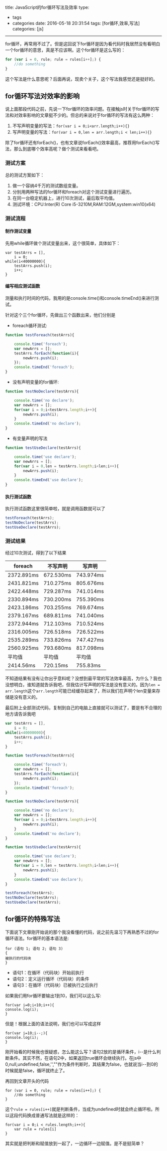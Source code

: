 ﻿title: JavaScript的for循环写法及效率
type:
  - tags
  - categories
date: 2016-05-18 20:31:54
tags: [for循环,效率,写法]
categories: [js]
---
for循环，再常用不过了。但是这回说下for循环是因为看代码时我居然没有看明白一个for循环的意思，真是不应该啊。这个for循环是这么写的：
```javascript
for (var i = 0, rule; rule = rules[i++];) {
    //do something
}
```
这个写法是什么意思呢？后面再说，现卖个关子，这个写法我感觉还是挺好的。

## for循环写法对效率的影响
说上面那段代码之前，先说一下for循环的效率问题。在接触js时关于for循环的写法和对效率影响的文章挺不少的。但总的来说对于for循环的写法有这么两种：

1. 不写声明变量的写法：`for(var i = 0;i<arr.length;i++){}`
2. 写声明变量的写法：`for(var i = 0,len = arr.length;i < len;i++){}`

除了for循环还有forEach()，也有文章说forEach()效率最高，推荐用forEach()写法，那么到底哪个效率高呢？做个测试来看看吧。

### 测试方案
总的测试方案如下：

1. 做一个容纳4千万的测试数组变量。
2. 分别用两种写法的for循环和foreach对这个测试变量进行遍历。
3. 在同一台稳定机器上，进行10次测试，最后取平均值。
4. 测试环境：CPU:Inter(R) Core i5-3210M,RAM:12GM,system:win10(x64)

### 测试流程

#### 制作测试变量
先用while循环做个测试变量出来，这个很简单，具体如下：
```
var testArrs = [],
	i = 0;
while(i<40000000){
	testArrs.push(i);
	i++;
}
```
#### 编写相应测试函数
测量和执行时间的代码，我用的是console.time()和console.timeEnd()来进行测试。

针对这个三个for循环，先做出三个函数出来，他们分别是

- foreach循环测试:
```javascript
function testForeach(testArrs){

	console.time('foreach');
	var newArrs = [];
	testArrs.forEach(function(i){
		newArrs.push(i);
	});
	console.timeEnd('foreach');
}
```

- 没有声明变量的for循环:
```javascript
function testNoDeclare(testArrs){

	console.time('no declare');
	var newArrs = [];
	for(var i = 0;i<testArrs.length;i++){
		newArrs.push(i);
	}
	console.timeEnd('no declare');
}
```

- 有变量声明的写法
```javascript
function testUseDeclare(testArrs){

	console.time('use declare');
	var newArrs = [];
	for(var i = 0,len = testArrs.length;i<len;i++){
		newArrs.push(i);
	}
	console.timeEnd('use declare');
}
```
#### 执行测试函数
执行测试函数这里很简单啦，就是调用函数就可以了
```javascript
testForeach(testArrs);
testNoDeclare(testArrs);
testUseDeclare(testArrs);
```
### 测试结果
经过10次测试，得到了以下结果

foreach|不写声明|写声明
-------|--------|------
2372.891ms|672.530ms|743.974ms
2431.821ms|710.275ms|805.676ms
2422.448ms|729.287ms|741.014ms
2330.894ms|730.200ms|755.390ms
2423.186ms|703.255ms|769.674ms
2379.167ms|689.811ms|741.040ms
2372.944ms|712.103ms|710.524ms
2316.005ms|726.518ms|726.522ms
2535.289ms|733.826ms|747.427ms
2560.925ms|793.680ms|817.098ms
平均值|平均值|平均值
2414.56ms|720.15ms|755.83ms

不知道结果有没有让你出乎意料呢？没想到最平常的写法效率最高，为什么？我也没想明白，谁知道就告诉我吧，但我估计写声明的写法是没有意义的。因为`len = arr.length`这个`arr.length`可能已经缓存起来了，所以我们在声明个len变量来存储是没有意义的。

最后附上全部测试代码，复制到自己的电脑上直接就可以测试了，要是有不合理的地方请告诉我吧
```javascript
var testArrs = [],
	i = 0;
while(i<40000000){
	testArrs.push(i);
	i++;
}

function testForeach(testArrs){

	console.time('foreach');
	var newArrs = [];
	testArrs.forEach(function(i){
		newArrs.push(i);
	});
	console.timeEnd('foreach');
}

function testNoDeclare(testArrs){

	console.time('no declare');
	var newArrs = [];
	for(var i = 0;i<testArrs.length;i++){
		newArrs.push(i);
	}
	console.timeEnd('no declare');
}

function testUseDeclare(testArrs){

	console.time('use declare');
	var newArrs = [];
	for(var i = 0,len = testArrs.length;i<len;i++){
		newArrs.push(i);
	}
	console.timeEnd('use declare');
}

testForeach(testArrs);
testNoDeclare(testArrs);
testUseDeclare(testArrs);
```

## for循环的特殊写法
下面说下文章刚开始说的那个我没看懂的代码，说之前先温习下再熟悉不过的for循环语法。for循环的基本语法是:
```
for (语句 1; 语句 2; 语句 3)
{
被执行的代码块
}
```

- 语句1：在循环（代码块）开始前执行
- 语句2：定义运行循环（代码块）的条件
- 语句3：在循环（代码块）已被执行之后执行

如果我们用for循环要输出1到10，我们可以这么写:
```
for(var i=0;i<10;i++){
console.log(i);
}
```
但是！根据上面的语法说明，我们也可以写成这样
```
for(var i=10;i--;){
console.log(i);
}
```
刚开始看的时候我也很疑惑，怎么能这么写？语句2放的是循环条件，i--是什么判断条件。其实不然，在语句2中，如果返回true循环会继续执行。在js中0,null,undefined,false,'',""作为条件判断时，其结果为false，也就说当i--到0的时候就是false，循环就终止了。

再回到文章开头的代码
```
for (var i = 0, rule; rule = rules[i++];) {
    //do something
}
```
这个`rule = rules[i++]`就是判断条件，当成为undefined时就会终止循环啦。所以这段代码换成普通写法就是这样的：
```
for(var i = 0;i < rules.length;i++){
	var rule = rules[i]
}
```
其实就是把判断和赋值放到一起了，一边循环一边赋值。是不是挺简单？



